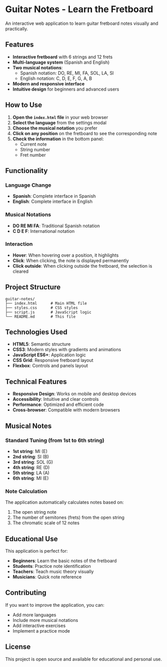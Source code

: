 # Guitar Notes - Learn the Fretboard

An interactive web application to learn guitar fretboard notes visually and practically.

## Features

- **Interactive fretboard** with 6 strings and 12 frets
- **Multi-language system** (Spanish and English)
- **Two musical notations**:
  - Spanish notation: DO, RE, MI, FA, SOL, LA, SI
  - English notation: C, D, E, F, G, A, B
- **Modern and responsive interface**
- **Intuitive design** for beginners and advanced users

## How to Use

1. **Open the `index.html` file** in your web browser
2. **Select the language** from the settings modal
3. **Choose the musical notation** you prefer
4. **Click on any position** on the fretboard to see the corresponding note
5. **Check the information** in the bottom panel:
   - Current note
   - String number
   - Fret number

## Functionality

### Language Change
- **Spanish**: Complete interface in Spanish
- **English**: Complete interface in English

### Musical Notations
- **DO RE MI FA**: Traditional Spanish notation
- **C D E F**: International notation

### Interaction
- **Hover**: When hovering over a position, it highlights
- **Click**: When clicking, the note is displayed permanently
- **Click outside**: When clicking outside the fretboard, the selection is cleared

## Project Structure

```
guitar-notes/
├── index.html      # Main HTML file
├── styles.css      # CSS styles
├── script.js       # JavaScript logic
└── README.md       # This file
```

## Technologies Used

- **HTML5**: Semantic structure
- **CSS3**: Modern styles with gradients and animations
- **JavaScript ES6+**: Application logic
- **CSS Grid**: Responsive fretboard layout
- **Flexbox**: Controls and panels layout

## Technical Features

- **Responsive Design**: Works on mobile and desktop devices
- **Accessibility**: Intuitive and clear controls
- **Performance**: Optimized and efficient code
- **Cross-browser**: Compatible with modern browsers

## Musical Notes

### Standard Tuning (from 1st to 6th string)
- **1st string**: MI (E)
- **2nd string**: SI (B)
- **3rd string**: SOL (G)
- **4th string**: RE (D)
- **5th string**: LA (A)
- **6th string**: MI (E)

### Note Calculation
The application automatically calculates notes based on:
1. The open string note
2. The number of semitones (frets) from the open string
3. The chromatic scale of 12 notes

## Educational Use

This application is perfect for:
- **Beginners**: Learn the basic notes of the fretboard
- **Students**: Practice note identification
- **Teachers**: Teach music theory visually
- **Musicians**: Quick note reference

## Contributing

If you want to improve the application, you can:
- Add more languages
- Include more musical notations
- Add interactive exercises
- Implement a practice mode

## License

This project is open source and available for educational and personal use.
